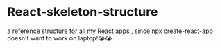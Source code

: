 # React-skeleton-structure
a reference structure for all my React apps , since npx create-react-app doesn't want to work on laptop!😭😭
